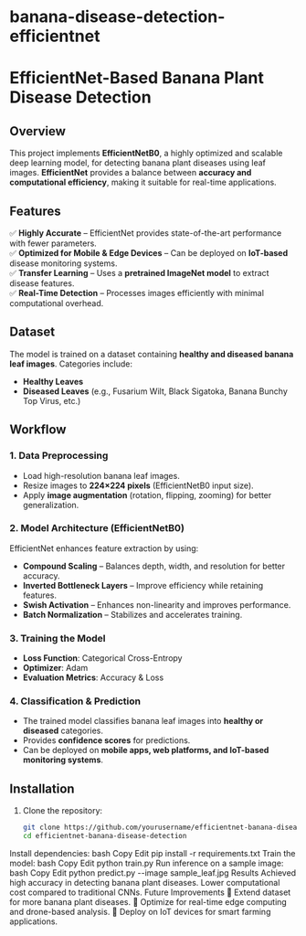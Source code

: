 # banana-disease-detection-efficientnet
# EfficientNet-Based Banana Plant Disease Detection  

## Overview  
This project implements **EfficientNetB0**, a highly optimized and scalable deep learning model, for detecting banana plant diseases using leaf images. **EfficientNet** provides a balance between **accuracy and computational efficiency**, making it suitable for real-time applications.  

## Features  
✅ **Highly Accurate** – EfficientNet provides state-of-the-art performance with fewer parameters.  
✅ **Optimized for Mobile & Edge Devices** – Can be deployed on **IoT-based** disease monitoring systems.  
✅ **Transfer Learning** – Uses a **pretrained ImageNet model** to extract disease features.  
✅ **Real-Time Detection** – Processes images efficiently with minimal computational overhead.  

## Dataset  
The model is trained on a dataset containing **healthy and diseased banana leaf images**. Categories include:  
- **Healthy Leaves**  
- **Diseased Leaves** (e.g., Fusarium Wilt, Black Sigatoka, Banana Bunchy Top Virus, etc.)  

## Workflow  
### **1. Data Preprocessing**  
- Load high-resolution banana leaf images.  
- Resize images to **224×224 pixels** (EfficientNetB0 input size).  
- Apply **image augmentation** (rotation, flipping, zooming) for better generalization.  

### **2. Model Architecture (EfficientNetB0)**  
EfficientNet enhances feature extraction by using:  
- **Compound Scaling** – Balances depth, width, and resolution for better accuracy.  
- **Inverted Bottleneck Layers** – Improve efficiency while retaining features.  
- **Swish Activation** – Enhances non-linearity and improves performance.  
- **Batch Normalization** – Stabilizes and accelerates training.  

### **3. Training the Model**  
- **Loss Function**: Categorical Cross-Entropy  
- **Optimizer**: Adam  
- **Evaluation Metrics**: Accuracy & Loss  

### **4. Classification & Prediction**  
- The trained model classifies banana leaf images into **healthy or diseased** categories.  
- Provides **confidence scores** for predictions.  
- Can be deployed on **mobile apps, web platforms, and IoT-based monitoring systems**.  

## Installation  
1. Clone the repository:  
   ```bash
   git clone https://github.com/yourusername/efficientnet-banana-disease-detection.git
   cd efficientnet-banana-disease-detection
Install dependencies:
bash
Copy
Edit
pip install -r requirements.txt
Train the model:
bash
Copy
Edit
python train.py
Run inference on a sample image:
bash
Copy
Edit
python predict.py --image sample_leaf.jpg
Results
Achieved high accuracy in detecting banana plant diseases.
Lower computational cost compared to traditional CNNs.
Future Improvements
🔹 Extend dataset for more banana plant diseases.
🔹 Optimize for real-time edge computing and drone-based analysis.
🔹 Deploy on IoT devices for smart farming applications.


